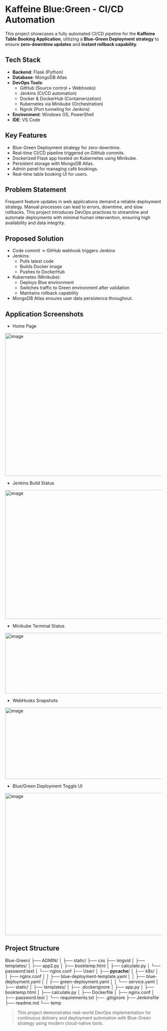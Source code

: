 # Kaffeine Blue:Green - CI/CD Automation

This project showcases a fully automated CI/CD pipeline for the **Kaffeine Table Booking Application**, utilizing a **Blue-Green Deployment strategy** to ensure **zero-downtime updates** and **instant rollback capability**.

## Tech Stack

- **Backend**: Flask (Python)
- **Database**: MongoDB Atlas
- **DevOps Tools**: 
  - GitHub (Source control + Webhooks)
  - Jenkins (CI/CD automation)
  - Docker & DockerHub (Containerization)
  - Kubernetes via Minikube (Orchestration)
  - Ngrok (Port tunneling for Jenkins)
- **Environment**: Windows OS, PowerShell
- **IDE**: VS Code

## Key Features

- Blue-Green Deployment strategy for zero-downtime.
- Real-time CI/CD pipeline triggered on GitHub commits.
- Dockerized Flask app hosted on Kubernetes using Minikube.
- Persistent storage with MongoDB Atlas.
- Admin panel for managing café bookings.
- Real-time table booking UI for users.

## Problem Statement

Frequent feature updates in web applications demand a reliable deployment strategy. Manual processes can lead to errors, downtime, and slow rollbacks. This project introduces DevOps practices to streamline and automate deployments with minimal human intervention, ensuring high availability and data integrity.

## Proposed Solution

- Code commit → GitHub webhook triggers Jenkins
- Jenkins:
  - Pulls latest code
  - Builds Docker image
  - Pushes to DockerHub
- Kubernetes (Minikube):
  - Deploys Blue environment
  - Switches traffic to Green environment after validation
  - Maintains rollback capability
- MongoDB Atlas ensures user data persistence throughout.

## Application Screenshots

- Home Page
<img width="772" height="458" alt="image" src="https://github.com/user-attachments/assets/86208de5-6f6e-418b-b33d-0bb7ab46ad0a" />

- Jenkins Build Status
<img width="772" height="413" alt="image" src="https://github.com/user-attachments/assets/996c812e-686c-4fe8-b424-f1a459b95917" />
  
- Minikube Terminal Status
<img width="772" height="194" alt="image" src="https://github.com/user-attachments/assets/58ac7aa6-e0b5-4665-a1c5-c1b594a516fc" />

- WebHooks Snapshots
<img width="772" height="229" alt="image" src="https://github.com/user-attachments/assets/9a189c8f-9e5b-4592-905f-9ad3a59fa0c6" />

- Blue/Green Deployment Toggle UI
<img width="772" height="456" alt="image" src="https://github.com/user-attachments/assets/61faf7db-eb6a-4533-ba0d-4c2c688763a2" />

## Project Structure
Blue-Green/
├── ADMIN/
│   ├── static/
        ├── css
        ├── imgvid
│   ├── templates/
│   ├── app2.py
│   ├── booktemp.html
│   ├── calculate.py
│   └── password.text
│   └── nginx.conf
├── User/
│   ├── __pycache__/
│   ├── k8s/
│   │   ├── nginx.conf
│   │   ├── blue-deployment-template.yaml
│   │   ├── blue-deployment.yaml
│   │   ├── green-deployment.yaml
│   │   └── service.yaml
│   ├── static/
│   ├── templates/
│   ├── .dockerignore
│   ├── app.py
│   ├── booktemp.html
│   ├── calculate.py
│   ├── Dockerfile
│   ├── nginx.conf
│   ├── password.text
│   └── requirements.txt
├── .gitignore
├── Jenkinsfile
├── readme.md
└── temp

> This project demonstrates real-world DevOps implementation for continuous delivery and deployment automation with Blue-Green strategy using modern cloud-native tools.
